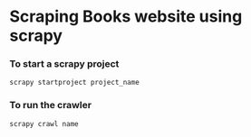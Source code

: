 # Scraping Books website using scrapy

### To start a scrapy project
```
scrapy startproject project_name
```

### To run the crawler
```
scrapy crawl name
```
